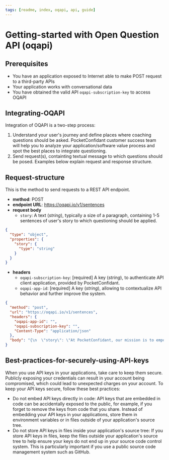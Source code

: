 ```yaml
---
tags: [readme, index, oqapi, api, guide]
---
```


# Getting-started with Open Question API (oqapi)

## Prerequisites

-   You have an application exposed to Internet able to make POST request to a third-party APIs
-   Your application works with conversational data
-   You have obtained the valid API `oqapi-subscription-key` to access OQAPI

## Integrating-OQAPI

Integration of OQAPI is a two-step process:

1.  Understand your user's journey and define places where coaching questions should be asked. PocketConfidant customer success team will help you to analyze your application/software value process and spot the best places to integrate questioning.
2.  Send request(s), containting textual message to which questions should be posed. Examples below explain request and response structure.

## Request-structure

This is the method to send requests to a REST API endpoint.

-   **method**: POST
-   **endpoint URL**: <https://oqapi.io/v1/sentences>
-   **request body**
    -   `story`: A text (_string_), typically a size of a paragraph, containing 1-5 sentences of user's story to which questioning should be applied.

```json json_schema
{
  "type": "object",
  "properties": {
    "story": {
      "type": "string"
    }
  }
}
```

-   **headers**
    -   `oqapi-subscription-key`: [required] A key (_string_), to authenticate API client application, provided by PocketConfidant.
    -   `oqapi-app-id`: [required] A key (_string_), allowing to contextualize API behavior and further improve the system.

```json http
{
  "method": "post",
  "url": "https://oqapi.io/v1/sentences",
  "headers": {
    "oqapi-app-id": "",
    "oqapi-subscription-key": "",
    "Content-Type": "application/json"
  },
  "body": "{\n  \"story\": \"At PocketConfidant, our mission is to empower students and learners so that they can develop the best version of themselves and make sense of their academic, professional and personal journey in their own way in order to find study-work-life balance and develop their inner coaching capacity to handle the constant change of our modern world.\"\n}"
}
```

## Best-practices-for-securely-using-API-keys

When you use API keys in your applications, take care to keep them secure. Publicly exposing your credentials can result in your account being compromised, which could lead to unexpected charges on your account. To keep your API keys secure, follow these best practices:

-   Do not embed API keys directly in code: API keys that are embedded in code can be accidentally exposed to the public, for example, if you forget to remove the keys from code that you share. Instead of embedding your API keys in your applications, store them in environment variables or in files outside of your application's source tree.
-   Do not store API keys in files inside your application's source tree: If you store API keys in files, keep the files outside your application's source tree to help ensure your keys do not end up in your source code control system. This is particularly important if you use a public source code management system such as GitHub.
